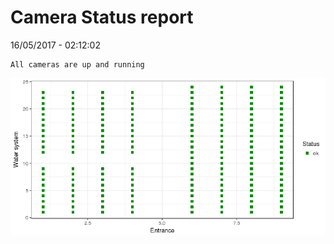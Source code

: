 Camera Status report
================
16/05/2017 - 02:12:02

    All cameras are up and running

![](camreport_files/figure-markdown_github/unnamed-chunk-2-1.png)
